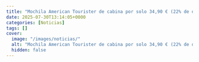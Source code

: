 ```yaml
---
title: "Mochila American Tourister de cabina por solo 34,90 € (22% de descuento)."
date: 2025-07-30T13:14:05+0000
categories: [Noticias]
tags: []
cover:
  image: "/images/noticias/"
  alt: "Mochila American Tourister de cabina por solo 34,90 € (22% de descuento)."
  hidden: false
---
```



